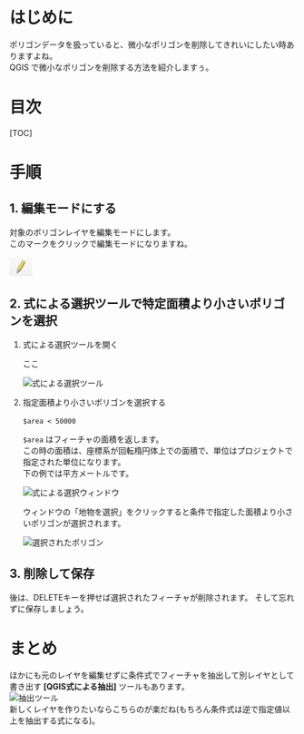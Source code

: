 <!--
.. title: [QGIS] 小さいポリゴンを削除する
.. slug: area-selection
.. date: 2021-09-18 20:55:46 UTC+09:00
.. tags: QGIS, GIS
.. category: 
.. link: 
.. description: 
.. type: text
-->

# はじめに

ポリゴンデータを扱っていると、微小なポリゴンを削除してきれいにしたい時ありますよね。  
QGIS で微小なポリゴンを削除する方法を紹介しますぅ。

<!-- TEASER_END -->

# 目次

[TOC]

# 手順

## 1. 編集モードにする

対象のポリゴンレイヤを編集モードにします。  
このマークをクリックで編集モードになりますね。

![編集開始ボタン](/images/posts/gis/qgis-paste-button.png)

## 2. 式による選択ツールで特定面積より小さいポリゴンを選択

1. 式による選択ツールを開く

    ここ

    ![式による選択ツール](../../images/posts/gis/qgis-select-by-expression.png)

2. 指定面積より小さいポリゴンを選択する

    `$area < 50000`

    `$area` はフィーチャの面積を返します。  
    この時の面積は、座標系が回転楕円体上での面積で、単位はプロジェクトで指定された単位になります。  
    下の例では平方メートルです。

    ![式による選択ウィンドウ](../../images/posts/gis/qgis-select-by-expression-window.png)

    ウィンドウの「地物を選択」をクリックすると条件で指定した面積より小さいポリゴンが選択されます。

    ![選択されたポリゴン](../../images/posts/gis/qgis-selected-polygon-features.png)

## 3. 削除して保存

後は、DELETEキーを押せば選択されたフィーチャが削除されます。
そして忘れずに保存しましょう。

# まとめ

ほかにも元のレイヤを編集せずに条件式でフィーチャを抽出して別レイヤとして書き出す **[QGIS式による抽出]** ツールもあります。  
![抽出ツール](../../images/posts/gis/qgis-extract-by-expression-menu.png)  
新しくレイヤを作りたいならこちらのが楽だね(もちろん条件式は逆で指定値以上を抽出する式になる)。
